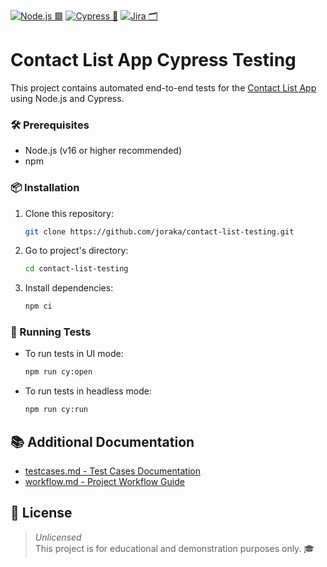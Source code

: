 [![Node.js 🟩](https://img.shields.io/badge/Node.js-green?logo=node.js&logoColor=white&style=for-the-badge)](https://nodejs.org/)
[![Cypress 🧪](https://img.shields.io/badge/Cypress-brightgreen?logo=cypress&logoColor=white&style=for-the-badge)](https://www.cypress.io/)
[![Jira 🗂️](https://img.shields.io/badge/Jira-blue?logo=jira&logoColor=white&style=for-the-badge)](https://www.atlassian.com/software/jira)

# Contact List App Cypress Testing


This project contains automated end-to-end tests for the [Contact List App](https://thinking-tester-contact-list.herokuapp.com/) using Node.js and Cypress.

### 🛠️ Prerequisites

- Node.js (v16 or higher recommended)
- npm

### 📦 Installation

1. Clone this repository:
   ```bash
   git clone https://github.com/joraka/contact-list-testing.git
   ```
2. Go to project's directory:
   ```bash
   cd contact-list-testing
   ```
3. Install dependencies:
   ```bash
   npm ci
   ```

### 🚦 Running Tests

- To run tests in UI mode:
  ```bash
  npm run cy:open
  ```
- To run tests in headless mode:
  ```bash
  npm run cy:run
  ```

## 📚 Additional Documentation

- [testcases.md - Test Cases Documentation](./testcases.md)
- [workflow.md - Project Workflow Guide](./workflow.md)

## 📝 License

> *Unlicensed*  
> This project is for educational and demonstration purposes only. 🎓

